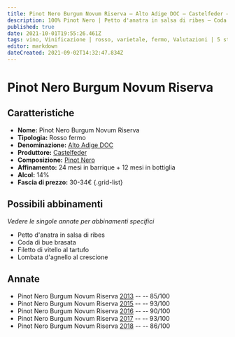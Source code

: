 ```yaml
---
title: Pinot Nero Burgum Novum Riserva – Alto Adige DOC – Castelfeder – Alto-Adige (IT) – 30-34€ – 3★-5★
description: 100% Pinot Nero | Petto d'anatra in salsa di ribes – Coda di bue brasata – Filetto di vitello al tartufo – Lombata d'agnello al crescione 
published: true
date: 2021-10-01T19:55:26.461Z
tags: vino, Vinificazione | rosso, varietale, fermo, Valutazioni | 5 stelle, Regione | Alto-Adige (IT), Alimento | anatra, Alimento-dettagli | petto, Aromatizzazione | in salsa di ribes, Coda di bue brasata, Filetto di vitello al tartufo, Alimento | agnello, Alimento-dettagli | lombata, Aromatizzazione | al crescione, Prezzi | 30-34€
editor: markdown
dateCreated: 2021-09-02T14:32:47.834Z
---
```


# Pinot Nero Burgum Novum Riserva

## Caratteristiche
- **Nome:** Pinot Nero Burgum Novum Riserva
- **Tipologia:** Rosso fermo
- **Denominazione:** [Alto Adige DOC](/denominazioni/Italia/Alto-Adige/DOC/Alto-Adige)
- **Produttore:** [Castelfeder](/produttori/Italia/Alto-Adige/Castelfeder) 
- **Composizione:** [Pinot Nero](/vitigni/Francia/bacca-nera/pinot-nero)
- **Affinamento:** 24 mesi in barrique + 12 mesi in bottiglia
- **Alcol:** 14%
- **Fascia di prezzo:** 30-34€
{.grid-list}

## Possibili abbinamenti
*Vedere le singole annate per abbinamenti specifici*

- Petto d'anatra in salsa di ribes
- Coda di bue brasata
- Filetto di vitello al tartufo
- Lombata d'agnello al crescione


## Annate
- Pinot Nero Burgum Novum Riserva [2013](/vini/Italia/Alto-Adige/Castelfeder/Pinot-Nero-Burgum-Novum-Riserva/2013) -- <span class="star-3"></span> -- 85/100 
- Pinot Nero Burgum Novum Riserva [2015](/vini/Italia/Alto-Adige/Castelfeder/Pinot-Nero-Burgum-Novum-Riserva/2015) -- <span class="star-5"></span> -- 93/100 
- Pinot Nero Burgum Novum Riserva [2016](/vini/Italia/Alto-Adige/Castelfeder/Pinot-Nero-Burgum-Novum-Riserva/2016) -- <span class="star-4"></span> -- 90/100  
- Pinot Nero Burgum Novum Riserva [2017](/vini/Italia/Alto-Adige/Castelfeder/Pinot-Nero-Burgum-Novum-Riserva/2017) -- <span class="star-5"></span> -- 93/100 
- Pinot Nero Burgum Novum Riserva [2018](/vini/Italia/Alto-Adige/Castelfeder/Pinot-Nero-Burgum-Novum-Riserva/2018) -- <span class="star-3"></span> -- 86/100 
 